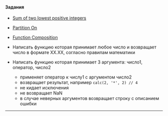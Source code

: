 
#### Задания
- [Sum of two lowest positive integers](https://www.codewars.com/kata/558fc85d8fd1938afb000014)
- [Partition On](https://www.codewars.com/kata/525a037c82bf42b9f800029b)
- [Function Composition](https://www.codewars.com/kata/5421c6a2dda52688f6000af8)

- Написать функцию которая принимает любое число и возвращает число в формате ХХ.ХХ, согласно правилам математики
- Написать функцию которая принимает 3 аргумента: число1, оператор, число2
  - применяет оператор к числу1 с аргументом число2
  - возвращает результат, например `calc(2, '*', 2) // 4` 
  - не кидает исключения
  - не возвращает NaN
  - в случае неверных аргументов возвращает строку с описанием ошибки
---
